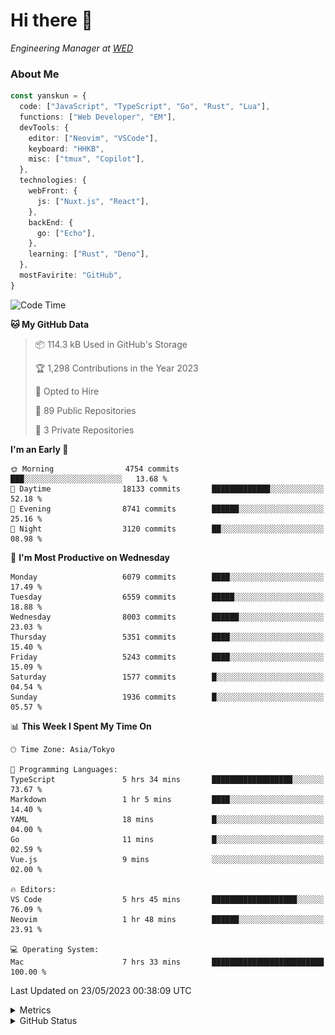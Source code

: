 # Hi there&nbsp;:wave:

<!-- ![Alt text](https://spotify-recently-played-readme.vercel.app/api?user=31kynbuubkiu3r4qh4hjuaglhfay) -->

_Engineering Manager at [WED](https://github.com/wedinc)_

### About Me

```ts
const yanskun = {
  code: ["JavaScript", "TypeScript", "Go", "Rust", "Lua"],
  functions: ["Web Developer", "EM"],
  devTools: {
    editor: ["Neovim", "VSCode"],
    keyboard: "HHKB",
    misc: ["tmux", "Copilot"],
  },
  technologies: {
    webFront: {
      js: ["Nuxt.js", "React"],
    },
    backEnd: {
      go: ["Echo"],
    },
    learning: ["Rust", "Deno"],
  },
  mostFavirite: "GitHub",
}
```

<!--START_SECTION:waka-->
![Code Time](http://img.shields.io/badge/Code%20Time-308%20hrs%2044%20mins-blue)

**🐱 My GitHub Data** 

> 📦 114.3 kB Used in GitHub's Storage 
 > 
> 🏆 1,298 Contributions in the Year 2023
 > 
> 💼 Opted to Hire
 > 
> 📜 89 Public Repositories 
 > 
> 🔑 3 Private Repositories 
 > 
**I'm an Early 🐤** 

```text
🌞 Morning                4754 commits        ███░░░░░░░░░░░░░░░░░░░░░░   13.68 % 
🌆 Daytime                18133 commits       █████████████░░░░░░░░░░░░   52.18 % 
🌃 Evening                8741 commits        ██████░░░░░░░░░░░░░░░░░░░   25.16 % 
🌙 Night                  3120 commits        ██░░░░░░░░░░░░░░░░░░░░░░░   08.98 % 
```
📅 **I'm Most Productive on Wednesday** 

```text
Monday                   6079 commits        ████░░░░░░░░░░░░░░░░░░░░░   17.49 % 
Tuesday                  6559 commits        █████░░░░░░░░░░░░░░░░░░░░   18.88 % 
Wednesday                8003 commits        ██████░░░░░░░░░░░░░░░░░░░   23.03 % 
Thursday                 5351 commits        ████░░░░░░░░░░░░░░░░░░░░░   15.40 % 
Friday                   5243 commits        ████░░░░░░░░░░░░░░░░░░░░░   15.09 % 
Saturday                 1577 commits        █░░░░░░░░░░░░░░░░░░░░░░░░   04.54 % 
Sunday                   1936 commits        █░░░░░░░░░░░░░░░░░░░░░░░░   05.57 % 
```


📊 **This Week I Spent My Time On** 

```text
🕑︎ Time Zone: Asia/Tokyo

💬 Programming Languages: 
TypeScript               5 hrs 34 mins       ██████████████████░░░░░░░   73.67 % 
Markdown                 1 hr 5 mins         ████░░░░░░░░░░░░░░░░░░░░░   14.40 % 
YAML                     18 mins             █░░░░░░░░░░░░░░░░░░░░░░░░   04.00 % 
Go                       11 mins             █░░░░░░░░░░░░░░░░░░░░░░░░   02.59 % 
Vue.js                   9 mins              ░░░░░░░░░░░░░░░░░░░░░░░░░   02.00 % 

🔥 Editors: 
VS Code                  5 hrs 45 mins       ███████████████████░░░░░░   76.09 % 
Neovim                   1 hr 48 mins        ██████░░░░░░░░░░░░░░░░░░░   23.91 % 

💻 Operating System: 
Mac                      7 hrs 33 mins       █████████████████████████   100.00 % 
```


 Last Updated on 23/05/2023 00:38:09 UTC
<!--END_SECTION:waka-->

<details>
  <summary>Metrics</summary>
  <img src="https://github.com/yanskun/yanskun/blob/main/github-metrics.svg" alt="Metrics">
</details>

<details>
  <summary>GitHub Status</summary>
  <picture>
    <source media="(prefers-color-scheme: dark)" srcset="https://raw.githubusercontent.com/yanskun/yanskun/master/profile-summary-card-output/nord_dark/0-profile-details.svg">
   <img src="https://raw.githubusercontent.com/yanskun/yanskun/master/profile-summary-card-output/default/0-profile-details.svg">
  </picture>
  <br>
  <picture>
    <source media="(prefers-color-scheme: dark)" srcset="https://raw.githubusercontent.com/yanskun/yanskun/master/profile-summary-card-output/nord_dark/1-repos-per-language.svg">
   <img src="https://raw.githubusercontent.com/yanskun/yanskun/master/profile-summary-card-output/default/1-repos-per-language.svg">
  </picture>
  <picture>
    <source media="(prefers-color-scheme: dark)" srcset="https://raw.githubusercontent.com/yanskun/yanskun/master/profile-summary-card-output/nord_dark/2-most-commit-language.svg">
   <img src="https://raw.githubusercontent.com/yanskun/yanskun/master/profile-summary-card-output/default/2-most-commit-language.svg">
  </picture>
  <br>
  <picture>
    <source media="(prefers-color-scheme: dark)" srcset="https://raw.githubusercontent.com/yanskun/yanskun/master/profile-summary-card-output/nord_dark/3-stats.svg">
   <img src="https://raw.githubusercontent.com/yanskun/yanskun/master/profile-summary-card-output/default/3-stats.svg">
  </picture>
  <picture>
    <source media="(prefers-color-scheme: dark)" srcset="https://raw.githubusercontent.com/yanskun/yanskun/master/profile-summary-card-output/nord_dark/4-productive-time.svg">
   <img src="https://raw.githubusercontent.com/yanskun/yanskun/master/profile-summary-card-output/default/4-productive-time.svg">
  </picture>
</details>

